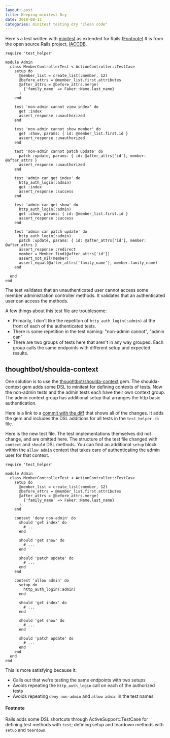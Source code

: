 ```yaml
---
layout: post
title: Keeping minitest Dry
date: 2018-08-12
categories: minitest testing dry "clean code"
---
```

Here's a test written with
[minitest](https://github.com/seattlerb/minitest)
as extended for Rails.([Footnote](#footnote))
It is from the open source Rails project,
[IACCDB](https://github.com/wbreeze/iaccdb).

```
require 'test_helper'

module Admin
  class MemberControllerTest < ActionController::TestCase
    setup do
      @member_list = create_list(:member, 12)
      @before_attrs = @member_list.first.attributes
      @after_attrs = @before_attrs.merge(
        {'family_name' => Faker::Name.last_name}
      )
    end

    test 'non-admin cannot view index' do
      get :index
      assert_response :unauthorized
    end

    test 'non-admin cannot show member' do
      get :show, params: { id: @member_list.first.id }
      assert_response :unauthorized
    end

    test 'non-admin cannot patch update' do
      patch :update, params: { id: @after_attrs['id'], member: @after_attrs }
      assert_response :unauthorized
    end

    test 'admin can get index' do
      http_auth_login(:admin)
      get :index
      assert_response :success
    end

    test 'admin can get show' do
      http_auth_login(:admin)
      get :show, params: { id: @member_list.first.id }
      assert_response :success
    end

    test 'admin can patch update' do
      http_auth_login(:admin)
      patch :update, params: { id: @after_attrs['id'], member: @after_attrs }
      assert_response :redirect
      member = Member.find(@after_attrs['id'])
      assert_not_nil(member)
      assert_equal(@after_attrs['family_name'], member.family_name)
    end

  end
end
```

The test validates that an unauthenticated user cannot access some
member administration controller methods.
It validates that an authenticated user can access the methods.

A few things about this test file are troublesome:

- Primarily, I don't like the repetiton of `http_auth_login(:admin)`
  at the front of each of the authenticated tests.
- There is some repetition in the test naming: "non-admin cannot",
  "admin can"
- There are two groups of tests here that aren't in any way grouped.
  Each group calls the same endpoints with different setup and expected
  results.


## thoughtbot/shoulda-context

One solution is to use the
[thoughtbot/shoulda-context](https://github.com/thoughtbot/shoulda-context)
gem.
The shoulda-context gem adds some DSL to minitest for defining contexts of
tests. Now the non-admin tests and the admin
tests each have their own context group. The admin context group has
additional setup that arranges the http basic authentication.

Here is a link to a
[commit with the diff](
https://github.com/wbreeze/iaccdb/commit/f7f8e3c08ca3856ae70545abca097cde195d51cc)
that shows all of the changes. It adds the gem and includes the DSL
additions for all tests in the `test_helper.rb` file.

Here is the new test file. The test implementations themselves did not
change, and are omitted here. The structure of the test file changed with
`context` and `should` DSL methods.
You can find an additional `setup` block within the
`allow admin` context that takes care of authenticating the
admin user for that context.

```
require 'test_helper'

module Admin
  class MemberControllerTest < ActionController::TestCase
    setup do
      @member_list = create_list(:member, 12)
      @before_attrs = @member_list.first.attributes
      @after_attrs = @before_attrs.merge(
        {'family_name' => Faker::Name.last_name}
      )
    end

    context 'deny non-admin' do
      should 'get index' do
        # ...
      end

      should 'get show' do
        # ...
      end

      should 'patch update' do
        # ...
      end
    end

    context 'allow admin' do
      setup do
        http_auth_login(:admin)
      end

      should 'get index' do
        # ...
      end

      should 'get show' do
        # ...
      end

      should 'patch update' do
        # ...
      end
    end
  end
end
```
This is more satisfying because it:

- Calls out that we're testing the same endpoints with two setups
- Avoids repeating the `http_auth_login` call on each of the authorized tests
- Avoids repeating `deny non-admin` and `allow admin` in the test names

#### Footnote
Rails adds some DSL shortcuts through ActiveSupport::TestCase for defining test
methods with `test`; defining setup and teardown methods with
`setup` and `teardown`.
